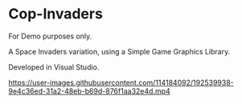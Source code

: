 # Cop-Invaders
For Demo purposes only.

A Space Invaders variation, using a Simple Game Graphics Library.

Developed in Visual Studio.



https://user-images.githubusercontent.com/114184092/192539938-9e4c36ed-31a2-48eb-b69d-876f1aa32e4d.mp4


